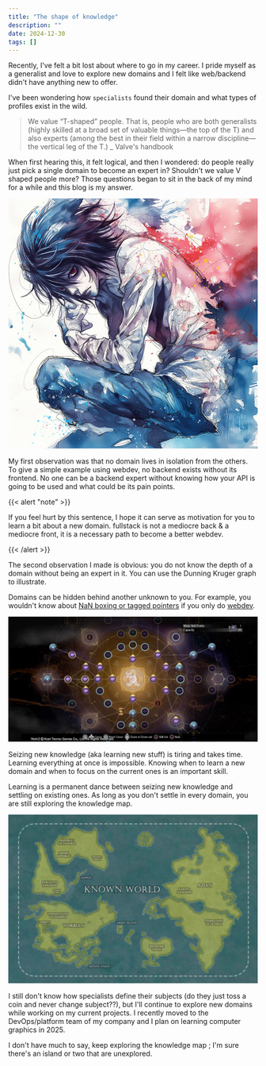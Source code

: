 ```yaml
---
title: "The shape of knowledge"
description: ""
date: 2024-12-30
tags: []
---
```


Recently, I've felt a bit lost about where to go in my career. I pride myself as a generalist and love to explore new domains and I felt like web/backend didn't have anything new to offer.

I've been wondering how `specialists` found their domain and what types of profiles exist in the wild.

> We value “T-shaped” people. That is, people who are both generalists (highly skilled at a broad set of valuable things—the top of the T) and also experts (among the best in their field within a narrow discipline—the vertical leg of the T.)  _ Valve's handbook

When first hearing this, it felt logical, and then I wondered: do people really just pick a single domain to become an expert in? Shouldn't we value V shaped people more?
Those questions began to sit in the back of my mind for a while and this blog is my answer.

![](death-note-l.jpg "Painting of an L-shaped person???")

My first observation was that no domain lives in isolation from the others. To give a simple example using webdev, no backend exists without its frontend. No one can be a backend expert without knowing how your API is going to be used and what could be its pain points.

{{< alert "note" >}}

If you feel hurt by this sentence, I hope it can serve as motivation for you to learn a bit about a new domain. fullstack is not a mediocre back & a mediocre front, it is a necessary path to become a better webdev.

{{< /alert >}}

The second observation I made is obvious: you do not know the depth of a domain without being an expert in it. You can use the Dunning Kruger graph to illustrate.

Domains can be hidden behind another unknown to you. For example, you wouldn't know about [NaN boxing or tagged pointers](https://piotrduperas.com/posts/nan-boxing) if you only do [webdev](https://x.com/mitchellh/status/1599117365622767616).

![](niho2-skill-tree.jpg)

Seizing new knowledge (aka learning new stuff) is tiring and takes time. Learning everything at once is impossible. Knowing when to learn a new domain and when to focus on the current ones is an important skill.

Learning is a permanent dance between seizing new knowledge and settling on existing ones.
As long as you don't settle in every domain, you are still exploring the knowledge map. 

![](map-hxh.png)

I still don't know how specialists define their subjects (do they just toss a coin and never change subject??), but I'll continue to explore new domains while working on my current projects. I recently moved to the DevOps/platform team of my company and I plan on learning computer graphics in 2025.

I don't have much to say, keep exploring the knowledge map ; I'm sure there's an island or two that are unexplored.

<!-- vim: set wrap: -->

